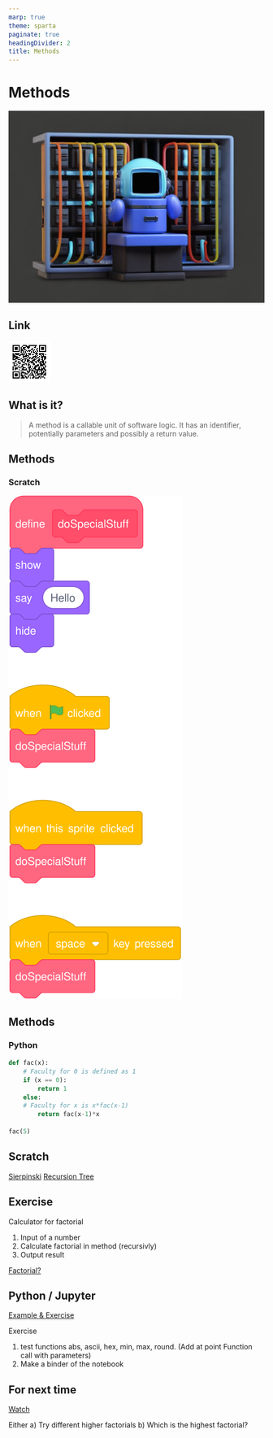 ```yaml
---
marp: true
theme: sparta
paginate: true
headingDivider: 2
title: Methods
---
```

<!-- _paginate: skip -->
<!-- _class: title -->
# Methods
![bg left:40%](../img/robot8.jpg)

## Link
![bg left:80% 80%](../img/qrcodeMethods.svg)

## What is it?
> A method is a callable unit of software logic. It has an identifier, potentially parameters and possibly a return value.

## Methods
### Scratch
![](../img/scratch/methods/methods.svg)

## Methods
### Python
```python
def fac(x):
    # Faculty for 0 is defined as 1
    if (x == 0):
        return 1
    else:
    # Faculty for x is x*fac(x-1)
        return fac(x-1)*x

fac(5)
```
## Scratch
[Sierpinski](https://scratch.mit.edu/projects/24584643/editor)
[Recursion Tree](https://scratch.mit.edu/projects/10240446/editor)

## Exercise
Calculator for factorial
1. Input of a number
2. Calculate factorial in method (recursivly)
3. Output result

[Factorial?](https://www.youtube.com/watch?v=wfkIiVJ-O50)

## Python / Jupyter
[Example & Exercise](https://mybinder.org/v2/gh/OliverDenzelHFU/Programming/main?filepath=5-Methods%2FMethods.ipynb)

Exercise
1. test functions abs, ascii, hex, min, max, round. (Add at point Function call with parameters)
2. Make a binder of the notebook

## For next time
[Watch](https://www.youtube.com/watch?v=ohCDWZgNIU0)

Either
a) Try different higher factorials
b) Which is the highest factorial?